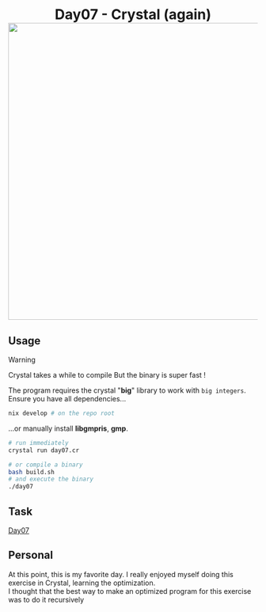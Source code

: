 <h1 align="center">
  Day07 - Crystal (again)<br>
  <img src="https://raw.githubusercontent.com/catppuccin/catppuccin/main/assets/palette/macchiato.png" width="600px"/>
  <br>
</h1>
 
## Usage

> [!WARNING]
> Crystal takes a while to compile
> But the binary is super fast !

The program requires the crystal "**big**" library to work with `big integers`.
Ensure you have all dependencies...

```bash
nix develop # on the repo root
```

...or manually install **libgmpris**, **gmp**.

```bash
# run immediately
crystal run day07.cr

# or compile a binary
bash build.sh
# and execute the binary
./day07
```

## Task

[Day07](https://adventofcode.com/2024/day/7)

## Personal

At this point, this is my favorite day. I really enjoyed myself doing this exercise in Crystal, learning the optimization.
<br>
I thought that the best way to make an optimized program for this exercise was to do it recursively
